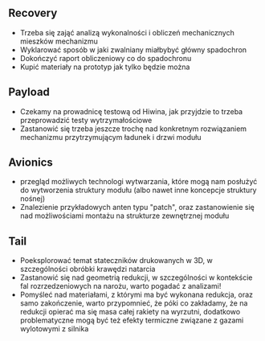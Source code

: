 ## Recovery
- Trzeba się zająć analizą wykonalności i obliczeń mechanicznych mieszków mechanizmu
- Wyklarować sposób w jaki zwalniany miałbybyć główny spadochron
- Dokończyć raport obliczeniowy co do spadochronu
- Kupić materiały na prototyp jak tylko będzie można

## Payload
- Czekamy na prowadnicę testową od Hiwina, jak przyjdzie to trzeba przeprowadzić testy wytrzymałościowe
- Zastanowić się trzeba jeszcze trochę nad konkretnym rozwiązaniem mechanizmu przytrzymującym ładunek i drzwi modułu

## Avionics
- przegląd możliwych technologi wytwarzania, które mogą nam posłużyć do wytworzenia struktury modułu (albo nawet inne koncepcje struktury nośnej)
- Znalezienie przykładowych anten typu "patch", oraz zastanowienie się nad możliwościami montażu na strukturze zewnętrznej modułu

## Tail
- Poeksplorować temat stateczników drukowanych w 3D, w szczególności obróbki krawędzi natarcia
- Zastanowić się nad geometrią redukcji, w szczególności w kontekście fal rozrzedzeniowych na narożu, warto pogadać z analizami!
- Pomyśleć nad materiałami, z którymi ma być wykonana redukcja, oraz samo zakończenie, warto przypomnieć, że póki co zakładamy, że na redukcji opierać ma się masa całej rakiety na wyrzutni, dodatkowo problematyczne mogą być też efekty termiczne związane z gazami wylotowymi z silnika